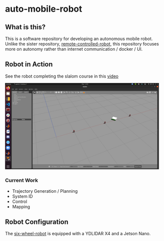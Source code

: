 # auto-mobile-robot

## What is this?

This is a software repository for developing an autonomous mobile robot. Unlike the sister repository, [remote-controlled-robot](), this repository focuses more on autonomy rather than internet communication / docker / UI.

## Robot in Action
See the robot completing the slalom course in this [video](https://youtu.be/ndz-hawqSLs)  

![Robot doing slalom course](images/slalom-snapshot.png)

### Current Work
- Trajectory Generation / Planning
- System ID
- Control
- Mapping


## Robot Configuration

The [six-wheel-robot](https://github.com/jkleiber/six-wheel-robot) is equipped with a YDLIDAR X4 and a Jetson Nano.

